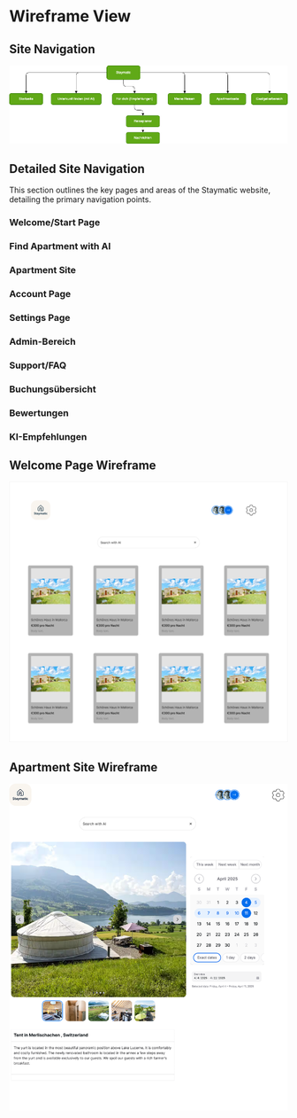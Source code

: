 # Wireframe View

## Site Navigation

![Sitemap](./assets/Sitemap.drawio.png)

## Detailed Site Navigation

This section outlines the key pages and areas of the Staymatic website, detailing the primary navigation points.

### Welcome/Start Page

### Find Apartment with AI

### Apartment Site

### Account Page

### Settings Page

### Admin-Bereich

### Support/FAQ

### Buchungsübersicht

### Bewertungen

### KI-Empfehlungen

## Welcome Page Wireframe

![Welcome Page Wireframe](./assets/Welcome_Page.png)

## Apartment Site Wireframe

![Apartment Site Wireframe](./assets/Apartment_Site.png)